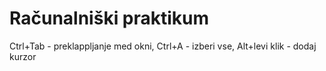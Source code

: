 # Računalniški praktikum
Ctrl+Tab - preklappljanje med okni, Ctrl+A - izberi vse, Alt+levi klik - dodaj kurzor
